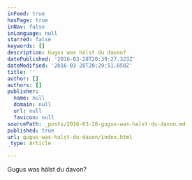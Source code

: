 ```yaml
---
inFeed: true
hasPage: true
inNav: false
inLanguage: null
starred: false
keywords: []
description: Gugus was hälst du davon?
datePublished: '2016-03-28T20:39:27.323Z'
dateModified: '2016-03-28T20:29:51.850Z'
title: ''
author: []
authors: []
publisher:
  name: null
  domain: null
  url: null
  favicon: null
sourcePath: _posts/2016-03-28-gugus-was-halst-du-davon.md
published: true
url: gugus-was-halst-du-davon/index.html
_type: Article

---
```

Gugus was hälst du davon?